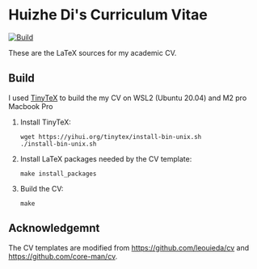 # Huizhe Di's Curriculum Vitae

[![Build](https://github.com/core-man/cv/actions/workflows/build.yaml/badge.svg)](https://github.com/core-man/cv/actions/workflows/build.yaml)

These are the LaTeX sources for my academic CV.

## Build

I used [TinyTeX](https://yihui.org/tinytex/) to build the my CV on WSL2 (Ubuntu 20.04) and M2 pro Macbook Pro

1. 	Install TinyTeX:

		wget https://yihui.org/tinytex/install-bin-unix.sh
		./install-bin-unix.sh

2. 	Install LaTeX packages needed by the CV template:

		make install_packages

3. 	Build the CV:

		make

## Acknowledgemnt

The CV templates are modified from https://github.com/leouieda/cv and https://github.com/core-man/cv.
